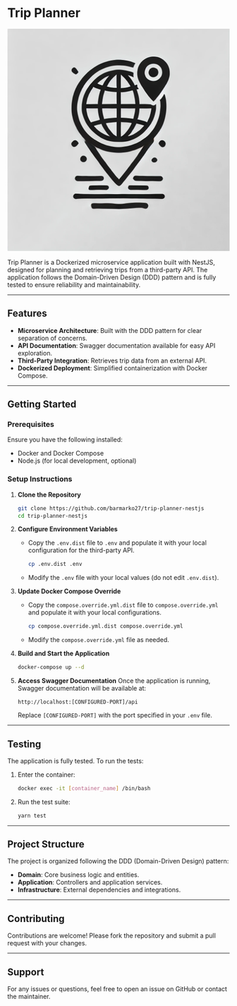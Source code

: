 # Trip Planner

![Trip Planner Logo](logo.webp)

Trip Planner is a Dockerized microservice application built with NestJS, designed for planning and retrieving trips from a third-party API. The application follows the Domain-Driven Design (DDD) pattern and is fully tested to ensure reliability and maintainability.

---

## Features
- **Microservice Architecture**: Built with the DDD pattern for clear separation of concerns.
- **API Documentation**: Swagger documentation available for easy API exploration.
- **Third-Party Integration**: Retrieves trip data from an external API.
- **Dockerized Deployment**: Simplified containerization with Docker Compose.

---

## Getting Started

### Prerequisites
Ensure you have the following installed:
- Docker and Docker Compose
- Node.js (for local development, optional)

### Setup Instructions

1. **Clone the Repository**
   ```bash
   git clone https://github.com/barmarko27/trip-planner-nestjs
   cd trip-planner-nestjs
   ```

2. **Configure Environment Variables**
    - Copy the `.env.dist` file to `.env` and populate it with your local configuration for the third-party API.
      ```bash
      cp .env.dist .env
      ```
    - Modify the `.env` file with your local values (do not edit `.env.dist`).

3. **Update Docker Compose Override**
    - Copy the `compose.override.yml.dist` file to `compose.override.yml` and populate it with your local configurations.
      ```bash
      cp compose.override.yml.dist compose.override.yml
      ```
    - Modify the `compose.override.yml` file as needed.

4. **Build and Start the Application**
   ```bash
   docker-compose up --d
   ```

5. **Access Swagger Documentation**
   Once the application is running, Swagger documentation will be available at:
   ```
   http://localhost:[CONFIGURED-PORT]/api
   ```
   Replace `[CONFIGURED-PORT]` with the port specified in your `.env` file.

---

## Testing

The application is fully tested. To run the tests:

1. Enter the container:
   ```bash
   docker exec -it [container_name] /bin/bash
   ```
2. Run the test suite:
   ```bash
   yarn test
   ```

---

## Project Structure
The project is organized following the DDD (Domain-Driven Design) pattern:
- **Domain**: Core business logic and entities.
- **Application**: Controllers and application services.
- **Infrastructure**: External dependencies and integrations.
---

## Contributing
Contributions are welcome! Please fork the repository and submit a pull request with your changes.

---

## Support
For any issues or questions, feel free to open an issue on GitHub or contact the maintainer.

